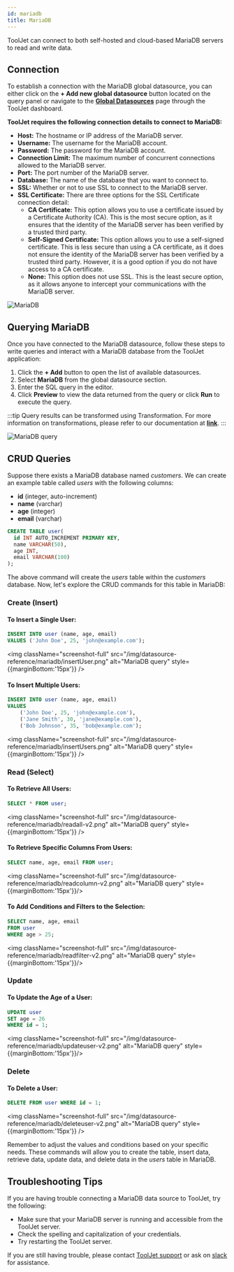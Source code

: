 ```yaml
---
id: mariadb
title: MariaDB
---
```


ToolJet can connect to both self-hosted and cloud-based MariaDB servers to read and write data.

<div>

## Connection

To establish a connection with the MariaDB global datasource, you can either click on the **+ Add new global datasource** button located on the query panel or navigate to the **[Global Datasources](/docs/data-sources/overview)** page through the ToolJet dashboard.

**ToolJet requires the following connection details to connect to MariaDB:**

- **Host:** The hostname or IP address of the MariaDB server.
- **Username:** The username for the MariaDB account.
- **Password:** The password for the MariaDB account.
- **Connection Limit:** The maximum number of concurrent connections allowed to the MariaDB server.
- **Port:** The port number of the MariaDB server.
- **Database:** The name of the database that you want to connect to.
- **SSL:** Whether or not to use SSL to connect to the MariaDB server.
- **SSL Certificate:**  There are three options for the SSL Certificate connection detail:
  - **CA Certificate:** This option allows you to use a certificate issued by a Certificate Authority (CA). This is the most secure option, as it ensures that the identity of the MariaDB server has been verified by a trusted third party.
  - **Self-Signed Certificate:** This option allows you to use a self-signed certificate. This is less secure than using a CA certificate, as it does not ensure the identity of the MariaDB server has been verified by a trusted third party. However, it is a good option if you do not have access to a CA certificate.
  - **None:** This option does not use SSL. This is the least secure option, as it allows anyone to intercept your communications with the MariaDB server.

<img className="screenshot-full" src="/img/datasource-reference/mariadb/connections.png" alt="MariaDB" />

</div>

<div>

## Querying MariaDB

Once you have connected to the MariaDB datasource, follow these steps to write queries and interact with a MariaDB database from the ToolJet application:

1. Click the **+ Add** button to open the list of available datasources.
2. Select **MariaDB** from the global datasource section.
3. Enter the SQL query in the editor.
4. Click **Preview** to view the data returned from the query or click **Run** to execute the query.

:::tip
Query results can be transformed using Transformation. For more information on transformations, please refer to our documentation at **[link](/docs/tutorial/transformations)**.
:::

<div style={{textAlign: 'center'}}>

<img className="screenshot-full" src="/img/datasource-reference/mariadb/querycreate-v2.png" alt="MariaDB query" />

</div>

</div>

<div>

## CRUD Queries

Suppose there exists a MariaDB database named *customers*. We can create an example table called *users* with the following columns:

- **id** (integer, auto-increment)
- **name** (varchar)
- **age** (integer)
- **email** (varchar)

```sql
CREATE TABLE user(
  id INT AUTO_INCREMENT PRIMARY KEY,
  name VARCHAR(50),
  age INT,
  email VARCHAR(100)
);
```

The above command will create the *users* table within the *customers* database. Now, let's explore the CRUD commands for this table in MariaDB:

### Create (Insert)

#### To Insert a Single User:

```sql
INSERT INTO user (name, age, email)
VALUES ('John Doe', 25, 'john@example.com');
```

<div style={{textAlign: 'center'}}>

<img className="screenshot-full" src="/img/datasource-reference/mariadb/insertUser.png" alt="MariaDB query" style={{marginBottom:'15px'}} />

</div>

#### To Insert Multiple Users:

```sql
INSERT INTO user (name, age, email)
VALUES
    ('John Doe', 25, 'john@example.com'),
    ('Jane Smith', 30, 'jane@example.com'),
    ('Bob Johnson', 35, 'bob@example.com');
```

<div style={{textAlign: 'center'}}>

<img className="screenshot-full" src="/img/datasource-reference/mariadb/insertUsers.png" alt="MariaDB query" style={{marginBottom:'15px'}} />

</div>

### Read (Select)

#### To Retrieve All Users:

```sql
SELECT * FROM user;
```

<div style={{textAlign: 'center'}}>

<img className="screenshot-full" src="/img/datasource-reference/mariadb/readall-v2.png" alt="MariaDB query" style={{marginBottom:'15px'}} />

</div>

#### To Retrieve Specific Columns From Users:

```sql
SELECT name, age, email FROM user;
```

<div style={{textAlign: 'center'}}>

<img className="screenshot-full" src="/img/datasource-reference/mariadb/readcolumn-v2.png" alt="MariaDB query" style={{marginBottom:'15px'}}/>

</div>

#### To Add Conditions and Filters to the Selection:

```sql
SELECT name, age, email
FROM user
WHERE age > 25;
```

<div style={{textAlign: 'center'}}>

<img className="screenshot-full" src="/img/datasource-reference/mariadb/readfilter-v2.png" alt="MariaDB query" style={{marginBottom:'15px'}}/>

</div>

### Update

#### To Update the Age of a User:

```sql
UPDATE user
SET age = 26
WHERE id = 1;
```

<div style={{textAlign: 'center'}}>

<img className="screenshot-full" src="/img/datasource-reference/mariadb/updateuser-v2.png" alt="MariaDB query" style={{marginBottom:'15px'}}/>

</div>

### Delete

#### To Delete a User:

```sql
DELETE FROM user WHERE id = 1;
```

<div style={{textAlign: 'center'}}>

<img className="screenshot-full" src="/img/datasource-reference/mariadb/deleteuser-v2.png" alt="MariaDB query" style={{marginBottom:'15px'}} />

</div>

Remember to adjust the values and conditions based on your specific needs. These commands will allow you to create the table, insert data, retrieve data, update data, and delete data in the *users* table in MariaDB.

</div>

<div>

## Troubleshooting Tips
If you are having trouble connecting a MariaDB data source to ToolJet, try the following:
- Make sure that your MariaDB server is running and accessible from the ToolJet server.
- Check the spelling and capitalization of your credentials.
- Try restarting the ToolJet server.

If you are still having trouble, please contact [ToolJet support](mailto:hello@tooljet.com) or ask on [slack](https://tooljet.com/slack) for assistance.

</div>
